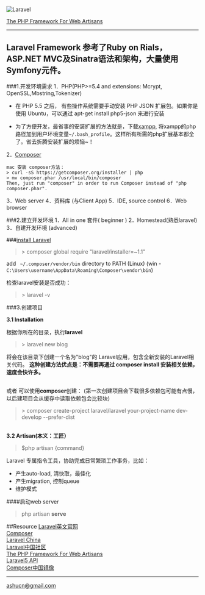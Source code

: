 ![Laravel](http://www.easysitenetwork.com/wp-content/uploads/2013/02/learninglaravel.png) 

[The PHP Framework For Web Artisans](http://laravel.com/)  

-------------------
Laravel Framework 参考了Ruby on Rials， ASP.NET MVC及Sinatra语法和架构，大量使用Symfony元件。
-------------------

###1.开发环境需求
1．PHP(PHP>=5.4  and extensions: Mcrypt, OpenSSL,Mbstring,Tokenizer)  

- 在 PHP 5.5 之后， 有些操作系统需要手动安装 PHP JSON 扩展包。如果你是使用 Ubuntu，可以通过 apt-get install php5-json 来进行安装  

- 为了方便开发，最省事的安装扩展的方法就是，下载[xampp](https://www.apachefriends.org/download.html), 将xampp的php路径加到用户环境变量`~/.bash_profile`。这样所有所需的php扩展基本都全了。省去折腾安装扩展的烦恼~！  

2．[Composer](https://getcomposer.org/)
```
mac 安装 composer方法：  
> curl -sS https://getcomposer.org/installer | php
> mv composer.phar /usr/local/bin/composer  
Then, just run "composer" in order to run Composer instead of "php composer.phar".
```
3．Web server
4．资料库 (与Client App)
5．IDE, source control
6．Web browser

###2.建立开发环境
1．All in one 套件( beginner )
2．Homestead(熟悉laravel)
3．自建开发环境 (advanced)

###[install Laravel](http://laravel.com/docs/5.0/installation)
>\> composer global require "laravel/installer=~1.1"

add ` ~/.composer/vendor/bin` directory to PATH (Linux)
(win - `C:\Users\username\AppData\Roaming\Composer\vendor\bin`)

检查laravel安装是否成功：
>\> laravel -v

###3.创建项目  

__3.1 Installation__  

根据你所在的目录，执行**laravel**
>\> laravel new blog  

将会在该目录下创建一个名为"blog"的 Laravel应用，包含全新安装的Laravel相关代码。
**这种创建方法优点是：不需要再通过 composer install 安装相关依赖，速度会快许多。**
##
或者 可以使用**composer**创建： 
(第一次创建项目会下载很多依赖包可能有点慢，以后建项目会从缓存中读取依赖包会比较块)  
  
>\> composer create-project laravel/laravel your-project-name dev-develop --prefer-dist  

##  
__3.2 Artisan(本义：工匠）__
> $php artisan {command}   

Laravel 专属指令工具，协助完成日常繁琐工作事务，比如：  
- 产生auto-load, 清快取，最佳化
- 产生migration, 控制queue
- 维护模式

####启动web server
> php artisan **serve**  


##Resource
[Laravel英文官网](http://laravel.com/)  
[Composer](https://getcomposer.org/)  
[Laravel China](http://laravel-china.org/)  
[Laravel中国社区](http://www.golaravel.com/)  
[The PHP Framework For Web Artisans](http://laravel.com/)  
[Laravel5 API](http://laravel.com/api/5.0/)  
[Composer中国镜像](http://pkg.phpcomposer.com/)  

***
ashucn@gmail.com
